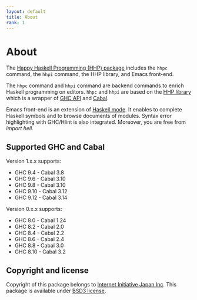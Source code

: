 ```yaml
---
layout: default
title: About
rank: 1
---
```


# About

The [Happy Haskell Programming (HHP) package](http://hackage.haskell.org/package/happy-haskell-programming) includes the `hhpc` command, the `hhpi` command, the HHP library, and Emacs front-end.

The `hhpc` command and `hhpi` command are backend commands to enrich Haskell programming on editors.
`hhpc` and `hhpi` are based on the [HHP library](http://hackage.haskell.org/packages/archive/hhp/latest/doc/html/Hhp.html)
which is a wrapper of [GHC API](https://downloads.haskell.org/~ghc/latest/docs/html/) and [Cabal](http://hackage.haskell.org/package/Cabal).

Emacs front-end is an extension of [Haskell mode](https://github.com/haskell/haskell-mode). It enables to complete Haskell symbols and to browse documents of modules. Syntax error highlighting with GHC/Hlint is also integrated. Moreover, you are free from _import hell_.

## Supported GHC and Cabal

Version 1.x.x supports:

- GHC 9.4 - Cabal 3.8
- GHC 9.6 - Cabal 3.10
- GHC 9.8 - Cabal 3.10
- GHC 9.10 - Cabal 3.12
- GHC 9.12 - Cabal 3.14

Version 0.x.x supports:

- GHC 8.0 - Cabal 1.24
- GHC 8.2 - Cabal 2.0
- GHC 8.4 - Cabal 2.2
- GHC 8.6 - Cabal 2.4
- GHC 8.8 - Cabal 3.0
- GHC 8.10 - Cabal 3.2

## Copyright and license

Copyright of this package belongs to [Internet Initiative Japan Inc](http://www.iij.ad.jp/en/).
This package is available under [BSD3 license](LICENSE).
